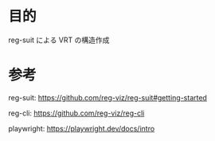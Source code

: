 # 目的

reg-suit による VRT の構造作成

# 参考

reg-suit:
https://github.com/reg-viz/reg-suit#getting-started

reg-cli:
https://github.com/reg-viz/reg-cli

playwright:
https://playwright.dev/docs/intro
